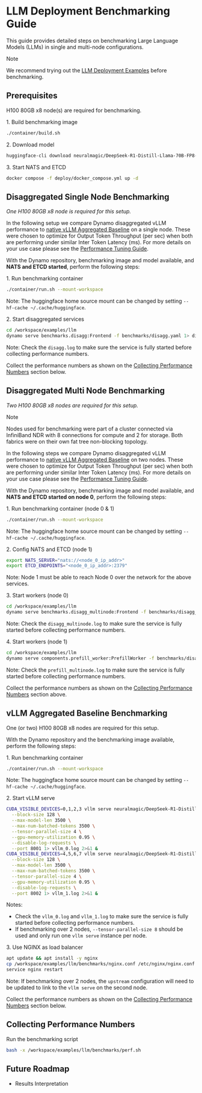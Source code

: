 <!--
SPDX-FileCopyrightText: Copyright (c) 2025 NVIDIA CORPORATION & AFFILIATES. All rights reserved.
SPDX-License-Identifier: Apache-2.0

Licensed under the Apache License, Version 2.0 (the "License");
you may not use this file except in compliance with the License.
You may obtain a copy of the License at

http://www.apache.org/licenses/LICENSE-2.0

Unless required by applicable law or agreed to in writing, software
distributed under the License is distributed on an "AS IS" BASIS,
WITHOUT WARRANTIES OR CONDITIONS OF ANY KIND, either express or implied.
See the License for the specific language governing permissions and
limitations under the License.
-->

# LLM Deployment Benchmarking Guide

This guide provides detailed steps on benchmarking Large Language Models (LLMs) in single and multi-node configurations.

> [!NOTE]
> We recommend trying out the [LLM Deployment Examples](./README.md) before benchmarking.

## Prerequisites

H100 80GB x8 node(s) are required for benchmarking.

1\. Build benchmarking image
```bash
./container/build.sh
```

2\. Download model
```bash
huggingface-cli download neuralmagic/DeepSeek-R1-Distill-Llama-70B-FP8-dynamic
```

3\. Start NATS and ETCD
```bash
docker compose -f deploy/docker_compose.yml up -d
```

## Disaggregated Single Node Benchmarking

*One H100 80GB x8 node is required for this setup.*

In the following setup we compare Dynamo disaggregated vLLM performance to
[native vLLM Aggregated Baseline](#vllm-aggregated-baseline-benchmarking) on a single node. These were chosen to optimize
for Output Token Throughput (per sec) when both are performing under similar Inter Token Latency (ms).
For more details on your use case please see the [Performance Tuning Guide](/docs/guides/disagg_perf_tuning.md).

With the Dynamo repository, benchmarking image and model available, and **NATS and ETCD started**, perform the following steps:

1\. Run benchmarking container
```bash
./container/run.sh --mount-workspace
```
Note: The huggingface home source mount can be changed by setting `--hf-cache ~/.cache/huggingface`.

2\. Start disaggregated services
```bash
cd /workspace/examples/llm
dynamo serve benchmarks.disagg:Frontend -f benchmarks/disagg.yaml 1> disagg.log 2>&1 &
```
Note: Check the `disagg.log` to make sure the service is fully started before collecting performance numbers.

Collect the performance numbers as shown on the [Collecting Performance Numbers](#collecting-performance-numbers) section below.

## Disaggregated Multi Node Benchmarking

*Two H100 80GB x8 nodes are required for this setup.*

> [!Note]
> Nodes used for benchmarking were part of a cluster connected via InfiniBand
> NDR with 8 connections for compute and 2 for storage. Both fabrics were on
> their own fat tree non-blocking topology.

In the following steps we compare Dynamo disaggregated vLLM performance to
[native vLLM Aggregated Baseline](#vllm-aggregated-baseline-benchmarking) on two nodes. These were chosen to optimize
for Output Token Throughput (per sec) when both are performing under similar Inter Token Latency (ms).
For more details on your use case please see the [Performance Tuning Guide](/docs/guides/disagg_perf_tuning.md).

With the Dynamo repository, benchmarking image and model available, and **NATS and ETCD started on node 0**, perform the following steps:

1\. Run benchmarking container (node 0 & 1)
```bash
./container/run.sh --mount-workspace
```
Note: The huggingface home source mount can be changed by setting `--hf-cache ~/.cache/huggingface`.

2\. Config NATS and ETCD (node 1)
```bash
export NATS_SERVER="nats://<node_0_ip_addr>"
export ETCD_ENDPOINTS="<node_0_ip_addr>:2379"
```
Note: Node 1 must be able to reach Node 0 over the network for the above services.

3\. Start workers (node 0)
```bash
cd /workspace/examples/llm
dynamo serve benchmarks.disagg_multinode:Frontend -f benchmarks/disagg_multinode.yaml 1> disagg_multinode.log 2>&1 &
```
Note: Check the `disagg_multinode.log` to make sure the service is fully started before collecting performance numbers.

4\. Start workers (node 1)
```bash
cd /workspace/examples/llm
dynamo serve components.prefill_worker:PrefillWorker -f benchmarks/disagg_multinode.yaml 1> prefill_multinode.log 2>&1 &
```
Note: Check the `prefill_multinode.log` to make sure the service is fully started before collecting performance numbers.

Collect the performance numbers as shown on the [Collecting Performance Numbers](#collecting-performance-numbers) section above.

## vLLM Aggregated Baseline Benchmarking

One (or two) H100 80GB x8 nodes are required for this setup.

With the Dynamo repository and the benchmarking image available, perform the following steps:

1\. Run benchmarking container
```bash
./container/run.sh --mount-workspace
```
Note: The huggingface home source mount can be changed by setting `--hf-cache ~/.cache/huggingface`.

2\. Start vLLM serve
```bash
CUDA_VISIBLE_DEVICES=0,1,2,3 vllm serve neuralmagic/DeepSeek-R1-Distill-Llama-70B-FP8-dynamic \
  --block-size 128 \
  --max-model-len 3500 \
  --max-num-batched-tokens 3500 \
  --tensor-parallel-size 4 \
  --gpu-memory-utilization 0.95 \
  --disable-log-requests \
  --port 8001 1> vllm_0.log 2>&1 &
CUDA_VISIBLE_DEVICES=4,5,6,7 vllm serve neuralmagic/DeepSeek-R1-Distill-Llama-70B-FP8-dynamic \
  --block-size 128 \
  --max-model-len 3500 \
  --max-num-batched-tokens 3500 \
  --tensor-parallel-size 4 \
  --gpu-memory-utilization 0.95 \
  --disable-log-requests \
  --port 8002 1> vllm_1.log 2>&1 &
```
Notes:
* Check the `vllm_0.log` and `vllm_1.log` to make sure the service is fully started before collecting performance numbers.
* If benchmarking over 2 nodes, `--tensor-parallel-size 8` should be used and only run one `vllm serve` instance per node.

3\. Use NGINX as load balancer
```bash
apt update && apt install -y nginx
cp /workspace/examples/llm/benchmarks/nginx.conf /etc/nginx/nginx.conf
service nginx restart
```
Note: If benchmarking over 2 nodes, the `upstream` configuration will need to be updated to link to the `vllm serve` on the second node.

Collect the performance numbers as shown on the [Collecting Performance Numbers](#collecting-performance-numbers) section below.

## Collecting Performance Numbers

Run the benchmarking script
```bash
bash -x /workspace/examples/llm/benchmarks/perf.sh
```

## Future Roadmap

* Results Interpretation
